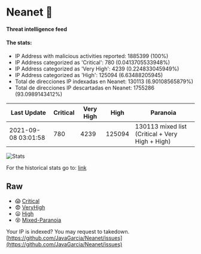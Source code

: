 # Neanet :hocho:
#### Threat intelligence feed
#### The stats:

- IP Address with malicious activities reported: 1885399 (100%)
- IP Address categorized as 'Critical':  780 (0.0413705533948%)
- IP Address categorized as 'Very High':  4239 (0.224833045949%)
- IP Address categorized as 'High':  125094 (6.63488205945)
- Total de direcciones IP indexadas en Neanet:  130113 (6.90108565879%)
- Total de direcciones IP descartadas en Neanet:  1755286 (93.0989143412%)

| Last Update | Critical | Very High | High | Paranoia |
| --- | --- | --- | --- | --- |
| 2021-09-08 03:01:58 | 780 | 4239 | 125094 | 130113 mixed list (Critical + Very High + High)|

![Stats](https://docs.google.com/spreadsheets/d/e/2PACX-1vSnaNMIXVabIpDJjufMlzH7poXnshF3mgd8Is1g9ytUEzVsP5my4Trn8f-xkoLLQ38xpL3HtmUexLo6/pubchart?oid=501124687&format=image)

For the historical stats go to: [link](/stats.csv)
## Raw
- :scream: [Critical](https://raw.githubusercontent.com/JavaGarcia/Neanet/master/blacklists/neanet_critical.txt)
- :fearful: [VeryHigh](https://raw.githubusercontent.com/JavaGarcia/Neanet/master/blacklists/neanet_veryHigh.txtt)
- :frowning: [High](https://raw.githubusercontent.com/JavaGarcia/Neanet/master/blacklists/neanet_high.txt)
- :dizzy_face: [Mixed-Paranoia](https://raw.githubusercontent.com/JavaGarcia/Neanet/master/blacklists/neanet_all.txt)


Your IP is indexed? You may request to takedown. [https://github.com/JavaGarcia/Neanet/issues](https://github.com/JavaGarcia/Neanet/issues)






































































































































































































































































































































































































































































































































































































































































































































































































































































































































































































































































































































































































































































































































































































































































































































































































































































































































































































































































































































































































































































































































































































































































































































































































































































































































































































































































































































































































































































































































































































































































































































































































































































































































































































































































































































































































































































































































































































































































































































































































































































































































































































































































































































































































































































































































































































































































































































































































































































































































































































































































































































































































































































































































































































































































































































































































































































































































































































































































































































































































































































































































































































































































































































































































































































































































































































































































































































































































































































































































































































































































































































































































































































































































































































































































































































































































































































































































































































































































































































































































































































































































































































































































































































































































































































































































































































































































































































































































